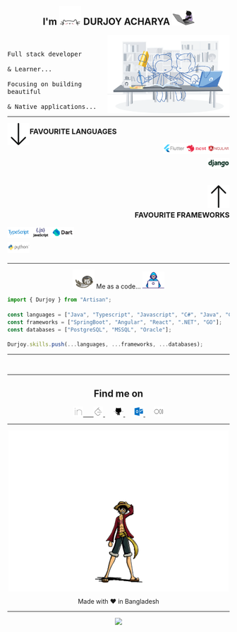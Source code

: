 <h2 align="center">
    I'm
    <img alt="popup_cat" src="https://raw.githubusercontent.com/dev-akshat/archive/main/images/gifs/others/giphy.webp" width="50">
    DURJOY ACHARYA
    <img alt="dev_cat" src="https://raw.githubusercontent.com/dev-akshat/archive/main/images/gifs/others/dev_cat.gif" width="50"> 
</h2>

<img width="55%" align="right" alt="Bootcamp" src="https://raw.githubusercontent.com/dev-akshat/archive/main/images/svgs/full/workbench.svg"/>

<p align="left">
  <samp>
    <br><br>
    Full stack developer
    <br><br>
     & Learner...
    <br><br>
    Focusing on building beautiful
    <br><br> 
    & Native applications...
  </samp>
</p>

<hr/>

<p align="left" >
<img  align="left" alt="ArrowDownward" width="10%" src="https://raw.githubusercontent.com/dev-akshat/archive/main/images/svgs/symbols/arrow_downward.svg"/><h3 align="left">FAVOURITE LANGUAGES</h3>
  <img align="right" alt="Angular" width="10%" src="https://raw.githubusercontent.com/dev-akshat/archive/main/images/svgs/frameworks/angular.svg"/>
 <img width="10%" alt="NestJS" align="right" src="https://raw.githubusercontent.com/dev-akshat/archive/main/images/svgs/frameworks/nestjs.svg"/>
  <img width="10%" alt="Flutter" align="right" src="https://raw.githubusercontent.com/dev-akshat/archive/main/images/svgs/frameworks/flutterio.svg"/>
  <br />
  <br />
  <img width="10%" alt="Django" align="right" src="https://raw.githubusercontent.com/dev-akshat/archive/main/images/svgs/frameworks/djangoproject.svg"/>
</p>
<br/>
<br/>
<p  align="right" >
  <img  align="right" alt="ArrowUpward" width="10%" src="https://raw.githubusercontent.com/dev-akshat/archive/main/images/svgs/symbols/arrow_upward.svg"/>
  <br/>
  <br/>
  <h3 align="right">FAVOURITE FRAMEWORKS</h3>
  <img  align="left" alt="TypeScript" width="10%" src="https://raw.githubusercontent.com/dev-akshat/archive/main/images/svgs/languages/typescriptlang.svg"/>
  <img  align="left" alt="JavaScript" width="10%" src="https://raw.githubusercontent.com/dev-akshat/archive/main/images/svgs/languages/javascript.svg"/>
  <img align="left" alt="Dart" width="10%" src="https://raw.githubusercontent.com/dev-akshat/archive/main/images/svgs/languages/dartlang.svg"/>
  <br />
  <br />
  <img  align="left" alt="Python" width="10%" src="https://raw.githubusercontent.com/dev-akshat/archive/main/images/svgs/languages/python.svg"/>
  <br />
  <br />
</p>

<hr/>

<p align="center">
  <img src="https://raw.githubusercontent.com/dev-akshat/archive/main/images/gifs/others/astro_cat.webp" width="50">
  Me as a code... 
  <img src="https://raw.githubusercontent.com/dev-akshat/archive/main/images/gifs/others/dev_boy.gif" width="50">
</p>

```javascript
import { Durjoy } from "Artisan";

const languages = ["Java", "Typescript", "Javascript", "C#", "Java", "C++"];
const frameworks = ["SpringBoot", "Angular", "React", ".NET", "GO"];
const databases = ["PostgreSQL", "MSSQL", "Oracle"];

Durjoy.skills.push(...languages, ...frameworks, ...databases);
```

<hr/>

<p align="center">
  <!-- <img align="center" alt="Akshat's github stats" src="https://github-readme-stats.anuraghazra1.vercel.app/api?username=dev-akshat&show_icons=true&include_all_commits=true&bg_color=30,434343,000000&title_color=fe428e&text_color=f1f1eb"  />
  <img align="center" alt="Akshat's github stats" src="https://github-readme-stats.anuraghazra1.vercel.app/api/top-langs/?username=dev-akshat&layout=compact&langs_count=10&hide=html,css&bg_color=30,000000,434343&title_color=fe428e&text_color=f1f1eb" /> -->
</p>

<br/>

<hr/>

<h2 align="center">Find me on</h2>

<p align="center">

  <a href="https://www.linkedin.com/in/durjoy-acharya/">
    <img  alt="Linkedin" width="22px" src="./linkedin-svgrepo-com.svg"/>
  &nbsp&nbsp&nbsp&nbsp
  <a href="https://leetcode.com/u/Rupkotha/">
    <img  alt="LeetCode" width="22px" src="./leetcode-svgrepo-com.svg"/>
  </a>
  &nbsp&nbsp&nbsp&nbsp
  <a href="https://github.com/CodeArtisanDurjoy/">
    <img alt="GitHub" width="22px" src="./github-01-svgrepo-com.svg"/>
  </a>
  &nbsp&nbsp&nbsp&nbsp
  <a href="mailto:da-durjoy@outlook.com">
    <img alt="Email" width="22px" src="./outlook-svgrepo-com.svg"/>
</a>
  &nbsp&nbsp&nbsp&nbsp
  <a href="https://durjoy-acharya.medium.com">
    <img alt="Medium" width="22px" src="./medium-alt-svgrepo-com.svg"/>
  </a>

</p>

<hr/>

<p align="center">
  <img align="center" alt="OnePiece_Luffy" src="./luffy.gif"/>
</p>

<p align="center">
  Made with ❤️ in Bangladesh
</p>

-----
<p align="center">
  <a href="https://www.buymeacoffee.com/dadurjoyr"><img src="https://img.buymeacoffee.com/button-api/?text=Buy me a coffee&emoji=&slug=dadurjoyr&button_colour=5F7FFF&font_colour=ffffff&font_family=Cookie&outline_colour=000000&coffee_colour=FFDD00" /></a>
</p>

